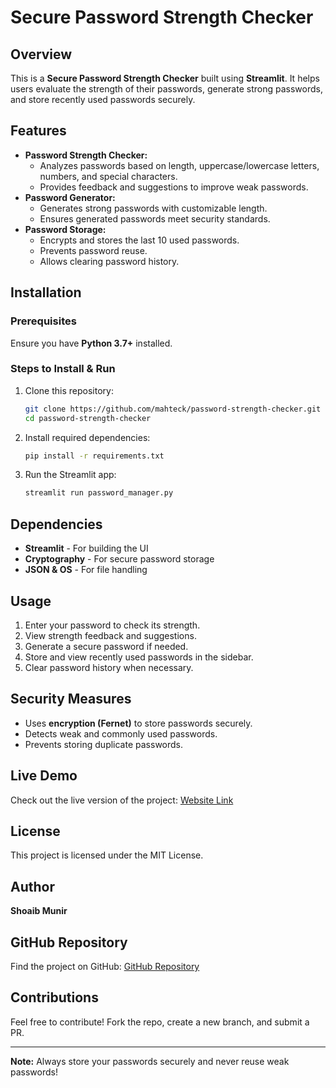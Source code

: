 # Secure Password Strength Checker

## Overview

This is a **Secure Password Strength Checker** built using **Streamlit**. It helps users evaluate the strength of their passwords, generate strong passwords, and store recently used passwords securely.

## Features

- **Password Strength Checker:**
  - Analyzes passwords based on length, uppercase/lowercase letters, numbers, and special characters.
  - Provides feedback and suggestions to improve weak passwords.
- **Password Generator:**
  - Generates strong passwords with customizable length.
  - Ensures generated passwords meet security standards.
- **Password Storage:**
  - Encrypts and stores the last 10 used passwords.
  - Prevents password reuse.
  - Allows clearing password history.

## Installation

### Prerequisites

Ensure you have **Python 3.7+** installed.

### Steps to Install & Run

1. Clone this repository:
   ```sh
   git clone https://github.com/mahteck/password-strength-checker.git
   cd password-strength-checker
   ```
2. Install required dependencies:
   ```sh
   pip install -r requirements.txt
   ```
3. Run the Streamlit app:
   ```sh
   streamlit run password_manager.py
   ```

## Dependencies

- **Streamlit** - For building the UI
- **Cryptography** - For secure password storage
- **JSON & OS** - For file handling

## Usage

1. Enter your password to check its strength.
2. View strength feedback and suggestions.
3. Generate a secure password if needed.
4. Store and view recently used passwords in the sidebar.
5. Clear password history when necessary.

## Security Measures

- Uses **encryption (Fernet)** to store passwords securely.
- Detects weak and commonly used passwords.
- Prevents storing duplicate passwords.

## Live Demo

Check out the live version of the project: [Website Link](http://mahteck.com)

## License

This project is licensed under the MIT License.

## Author

**Shoaib Munir**

## GitHub Repository

Find the project on GitHub: [GitHub Repository](https://github.com/mahteck/password-strength-checker)

## Contributions

Feel free to contribute! Fork the repo, create a new branch, and submit a PR.

---

**Note:** Always store your passwords securely and never reuse weak passwords!


